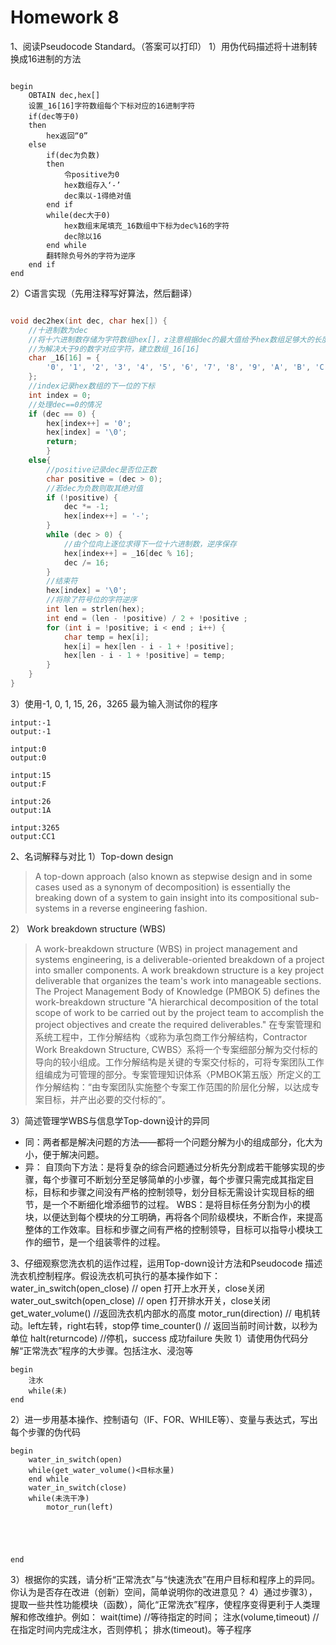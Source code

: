 # Homework 8

1、阅读Pseudocode Standard。（答案可以打印）
1）用伪代码描述将十进制转换成16进制的方法

```

begin
	OBTAIN dec,hex[]
	设置_16[16]字符数组每个下标对应的16进制字符
	if(dec等于0)
	then
		hex返回“0”
	else
		if(dec为负数)
		then
			令positive为0
			hex数组存入‘-’
			dec乘以-1得绝对值
		end if
		while(dec大于0)
			hex数组末尾填充_16数组中下标为dec%16的字符
			dec除以16
		end while
		翻转除负号外的字符为逆序
	end if
end
```

2）C语言实现（先用注释写好算法，然后翻译）

```C

void dec2hex(int dec, char hex[]) {
	//十进制数为dec
	//将十六进制数存储为字符数组hex[]，z注意根据dec的最大值给予hex数组足够大的长度
	//为解决大于9的数字对应字符，建立数组_16[16]
	char _16[16] = {
		'0', '1', '2', '3', '4', '5', '6', '7', '8', '9', 'A', 'B', 'C', 'D', 'E', 'F'
	};
	//index记录hex数组的下一位的下标
	int index = 0;
	//处理dec==0的情况
	if (dec == 0) { 
        hex[index++] = '0'; 
        hex[index] = '\0';
        return; 
        }
	else{
		//positive记录dec是否位正数
		char positive = (dec > 0);
		//若dec为负数则取其绝对值
		if (!positive) {
			dec *= -1;
			hex[index++] = '-';
		}
		while (dec > 0) {
			//由个位向上逐位求得下一位十六进制数，逆序保存
			hex[index++] = _16[dec % 16];
			dec /= 16;
		}
		//结束符
		hex[index] = '\0';
		//将除了符号位的字符逆序
		int len = strlen(hex);
		int end = (len - !positive) / 2 + !positive ;
		for (int i = !positive; i < end ; i++) {
			char temp = hex[i];
			hex[i] = hex[len - i - 1 + !positive];
			hex[len - i - 1 + !positive] = temp;
		}
	}
}
```
3）使用-1, 0, 1, 15, 26，3265 最为输入测试你的程序
```
intput:-1
output:-1

intput:0
output:0

intput:15
output:F

intput:26
output:1A

intput:3265
output:CC1
```
2、名词解释与对比
1）Top-down design
>A top-down approach (also known as stepwise design and in some cases used as a synonym of decomposition) is essentially the breaking down of a system to gain insight into its compositional sub-systems in a reverse engineering fashion.

2） Work breakdown structure (WBS)
>A work-breakdown structure (WBS) in project management and systems engineering, is a deliverable-oriented breakdown of a project into smaller components. A work breakdown structure is a key project deliverable that organizes the team's work into manageable sections. The Project Management Body of Knowledge (PMBOK 5) defines the work-breakdown structure "A hierarchical decomposition of the total scope of work to be carried out by the project team to accomplish the project objectives and create the required deliverables."
在专案管理和系统工程中，工作分解结构〈或称为承包商工作分解结构，Contractor Work Breakdown Structure, CWBS〉系将一个专案细部分解为交付标的导向的较小组成。工作分解结构是关键的专案交付标的，可将专案团队工作组编成为可管理的部分。专案管理知识体系〈PMBOK第五版〉所定义的工作分解结构：“由专案团队实施整个专案工作范围的阶层化分解，以达成专案目标，并产出必要的交付标的”。

3）简述管理学WBS与信息学Top-down设计的异同

- 同：两者都是解决问题的方法——都将一个问题分解为小的组成部分，化大为小，便于解决问题。
- 异：
自顶向下方法：是将复杂的综合问题通过分析先分割成若干能够实现的步骤，每个步骤可不断划分至足够简单的小步骤，每个步骤只需完成其指定目标，目标和步骤之间没有严格的控制领导，划分目标无需设计实现目标的细节，是一个不断细化增添细节的过程。
WBS：是将目标任务分割为小的模块，以便达到每个模块的分工明确，再将各个同阶级模块，不断合作，来提高整体的工作效率。目标和步骤之间有严格的控制领导，目标可以指导小模块工作的细节，是一个组装零件的过程。

3、仔细观察您洗衣机的运作过程，运用Top-down设计方法和Pseudocode
描述洗衣机控制程序。假设洗衣机可执行的基本操作如下：
water_in_switch(open_close) // open 打开上水开关，close关闭
water_out_switch(open_close) // open 打开排水开关，close关闭
get_water_volume() //返回洗衣机内部水的高度
motor_run(direction) // 电机转动。left左转，right右转，stop停
time_counter() // 返回当前时间计数，以秒为单位
halt(returncode) //停机，success 成功failure 失败
1）请使用伪代码分解“正常洗衣”程序的大步骤。包括注水、浸泡等
```
begin
	注水
	while(未)
end
```

2）进一步用基本操作、控制语句（IF、FOR、WHILE等）、变量与表达式，写出每个步骤的伪代码
```
begin
	water_in_switch(open)
	while(get_water_volume()<目标水量)
	end while
	water_in_switch(close)
	while(未洗干净)
		motor_run(left)





end
```

3）根据你的实践，请分析“正常洗衣”与“快速洗衣”在用户目标和程序上的异同。你认为是否存在改进（创新）空间，简单说明你的改进意见？
4）通过步骤3），提取一些共性功能模块（函数），简化“正常洗衣”程序，使程序变得更利于人类理解和修改维护。例如：
wait(time) //等待指定的时间；
注水(volume,timeout) //在指定时间内完成注水，否则停机；
排水(timeout)。等子程序